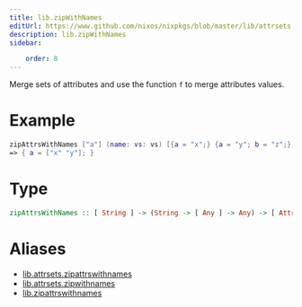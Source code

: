 ```yaml
---
title: lib.zipWithNames
editUrl: https://www.github.com/nixos/nixpkgs/blob/master/lib/attrsets.nix#L879C5
description: lib.zipWithNames
sidebar:

    order: 8
---
```


Merge sets of attributes and use the function `f` to merge attributes
values.

# Example

```nix
zipAttrsWithNames ["a"] (name: vs: vs) [{a = "x";} {a = "y"; b = "z";}]
=> { a = ["x" "y"]; }
```

# Type

```haskell
zipAttrsWithNames :: [ String ] -> (String -> [ Any ] -> Any) -> [ AttrSet ] -> AttrSet
```


# Aliases

- [lib.attrsets.zipattrswithnames](/nix-doc-comments/reference/lib/attrsets/lib-attrsets-zipattrswithnames)
- [lib.attrsets.zipwithnames](/nix-doc-comments/reference/lib/attrsets/lib-attrsets-zipwithnames)
- [lib.zipattrswithnames](/nix-doc-comments/reference/lib/lib-zipattrswithnames)


